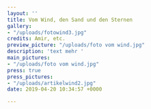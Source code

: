 ```yaml
---
layout: ''
title: Vom Wind, den Sand und den Sternen
gallery:
- "/uploads/fotowind3.jpg"
credits: Amir, etc.
preview_picture: "/uploads/foto vom wind.jpg"
description: 'text mehr '
main_pictures:
- "/uploads/foto vom wind.jpg"
press: true
press_pictures:
- "/uploads/artikelwind2.jpg"
date: 2019-04-20 10:34:57 +0000

---
```

